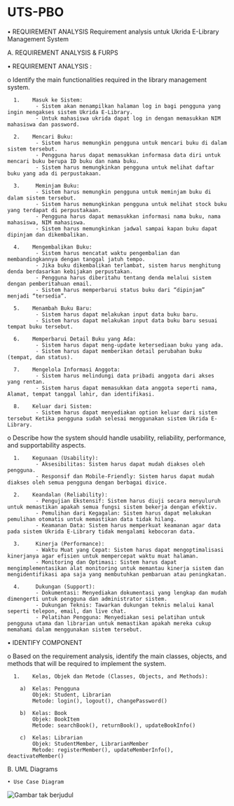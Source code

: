 # UTS-PBO

•	REQUIREMENT ANALYSIS
Requirement analysis untuk Ukrida E-Library Management System

A.	REQUIREMENT ANALYSIS & FURPS
  
  •	REQUIREMENT ANALYSIS :

  o	Identify the main functionalities required in the library management system.

      1.	Masuk ke Sistem:
             - Sistem akan menampilkan halaman log in bagi pengguna yang ingin mengakses sistem Ukrida E-Library.
             - Untuk mahasiswa ukrida dapat log in dengan memasukkan NIM mahasiswa dan password.

      2.	Mencari Buku:
             - Sistem harus memungkin pengguna untuk mencari buku di dalam sistem tersebut.
             - Pengguna harus dapat memasukkan informasa data diri untuk mencari buku berupa ID buku dan nama buku.
             - Sistem harus memungkinkan pengguna untuk melihat daftar buku yang ada di perpustakaan.

      3.	 Meminjam Buku:
             - Sistem harus memungkin pengguna untuk meminjam buku di dalam sistem tersebut.
             - Sistem harus memungkinkan pengguna untuk melihat stock buku yang terdapat di perpustakaan.
             - Pengguna harus dapat memasukkan informasi nama buku, nama mahasiswa, NIM mahasiswa.
             - Sistem harus memungkinkan jadwal sampai kapan buku dapat dipinjam dan dikembalikan.

      4.	Mengembalikan Buku:
             - Sistem harus mencatat waktu pengembalian dan membandingkannya dengan tanggal jatuh tempo.
             - Jika buku dikembalikan terlambat, sistem harus menghitung denda berdasarkan kebijakan perpustakan.
             - Pengguna harus diberitahu tentang denda melalui sistem dengan pemberitahuan email.
             - Sistem harus memperbarui status buku dari “dipinjam” menjadi “tersedia”.

      5.	Menambah Buku Baru:
             - Sistem harus dapat melakukan input data buku baru.
             - Sistem harus dapat melakukan input data buku baru sesuai tempat buku tersebut.
            
      6.	Memperbarui Detail Buku yang Ada:
             - Sistem harus dapat meng-update ketersediaan buku yang ada.
             - Sistem harus dapat memberikan detail perubahan buku (tempat, dan status).
            
      7.	Mengelola Informasi Anggota:
             - Sistem harus melindungi data pribadi anggota dari akses yang rentan.
             - Sistem harus dapat memasukkan data anggota seperti nama, Alamat, tempat tanggal lahir, dan identifikasi.

      8.	Keluar dari Sistem:
             - Sistem harus dapat menyediakan option keluar dari sistem tersebut Ketika pengguna sudah selesai menggunakan sistem Ukrida E-Library.

  o	Describe how the system should handle usability, reliability, performance, and supportability aspects.

      1.	Kegunaan (Usability):
             - Aksesibilitas: Sistem harus dapat mudah diakses oleh pengguna.
             - Responsif dan Mobile-Friendly: Sistem harus dapat mudah diakses oleh semua pengguna dengan berbagai divice.
            
      2.	Keandalan (Reliability):
             - Pengujian Ekstensif: Sistem harus diuji secara menyuluruh untuk memastikan apakah semua fungsi sistem bekerja dengan efektiv.
             - Pemulihan dari Kegagalan: Sistem harus dapat melakukan pemulihan otomatis untuk memastikan data tidak hilang.
             - Keamanan Data: Sistem harus memperkuat keamanan agar data pada sistem Ukrida E-Library tidak mengalami kebocoran data.

      3.	 Kinerja (Performance):
             - Waktu Muat yang Cepat: Sistem harus dapat mengoptimalisasi kinerjanya agar efisien untuk mempercepat waktu muat halaman.
             - Monitoring dan Optimasi: Sistem harus dapat mengimplementasikan alat monitoring untuk memantau kinerja sistem dan mengidentifikasi apa saja yang membutuhkan pembaruan atau peningkatan.
            
      4.	 Dukungan (Support):
             - Dokumentasi: Menyediakan dokumentasi yang lengkap dan mudah dimengerti untuk pengguna dan administrator sistem.
             - Dukungan Teknis: Tawarkan dukungan teknis melalui kanal seperti telepon, email, dan live chat.
             - Pelatihan Pengguna: Menyediakan sesi pelatihan untuk pengguna utama dan librarian untuk memastikan apakah mereka cukup memahami dalam menggunakan sistem tersebut.
    

  •	IDENTIFY COMPONENT

  o	Based on the requirement analysis, identify the main classes, objects, and methods that will be required to implement the system.

      1.	Kelas, Objek dan Metode (Classes, Objects, and Methods):

        a)	Kelas: Pengguna
            Objek: Student, Librarian
            Metode: login(), logout(), changePassword()
      
        b)	Kelas: Book
            Objek: BookItem
            Metode: searchBook(), returnBook(), updateBookInfo()
            
        c)	Kelas: Librarian
            Objek: StudentMember, LibrarianMember
            Metode: registerMember(), updateMemberInfo(), deactivateMember()

B.	UML Diagrams

    • Use Case Diagram

![Gambar tak berjudul](https://github.com/Oliviaaarst/UTS-PBO/assets/151018674/0ae28e5a-d381-4974-b00d-ce029c0d83d7)
